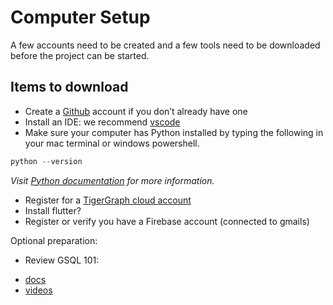 # Computer Setup

A few accounts need to be created and a few tools need to be downloaded before the project can be started.

## Items to download

- Create a [Github](https://github.com/) account if you don’t already have one 
- Install an IDE: we recommend [vscode](https://code.visualstudio.com/)
- Make sure your computer has Python installed by typing the following in your mac terminal or windows powershell. 

```py
python --version
```

*Visit [Python documentation](https://www.python.org/about/gettingstarted/) for more information.*

- Register for a [TigerGraph cloud account](https://tgcloud.io/)
- Install flutter?
- Register or verify you have a Firebase account (connected to gmails)

Optional preparation:
- Review GSQL 101:
* [docs](https://docs.tigergraph.com/gsql-ref/current/tutorials/gsql-101/)
* [videos](https://www.tigergraph.com/certification/tigergraph-certification-gsql-101/)

